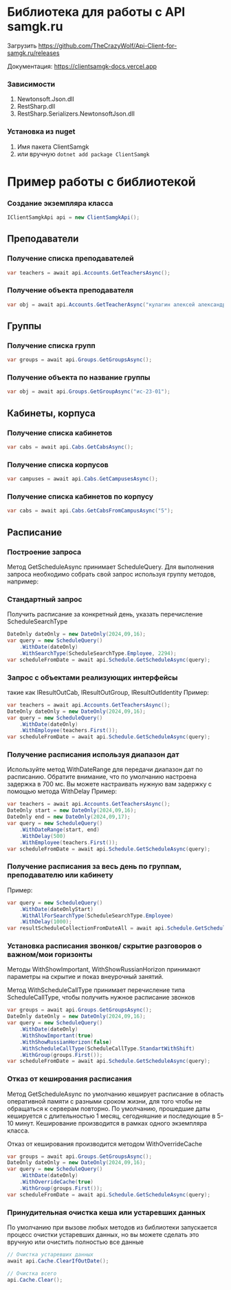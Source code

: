 # Библиотека для работы с API samgk.ru

Загрузить https://github.com/TheCrazyWolf/Api-Client-for-samgk.ru/releases

Документация: https://clientsamgk-docs.vercel.app

### Зависимости
1. Newtonsoft.Json.dll
2. RestSharp.dll
3. RestSharp.Serializers.NewtonsoftJson.dll

### Установка из nuget
1. Имя пакета ClientSamgk
2. или вручную
``
dotnet add package ClientSamgk 
``

# Пример работы с библиотекой

### Создание экземпляра класса
```csharp
IClientSamgkApi api = new ClientSamgkApi();
```

## Преподаватели
### Получение списка преподавателей
```csharp
var teachers = await api.Accounts.GetTeachersAsync();
```
### Получение объекта преподавателя
```csharp
var obj = await api.Accounts.GetTeacherAsync("кулагин алексей александрович");
```

## Группы
### Получение списка групп
```csharp
var groups = await api.Groups.GetGroupsAsync();
```

### Получение объекта по название группы
```csharp
var obj = await api.Groups.GetGroupAsync("ис-23-01");
```

## Кабинеты, корпуса
### Получение списка кабинетов
```csharp
var cabs = await api.Cabs.GetCabsAsync();
```

### Получение списка корпусов
```csharp
var campuses = await api.Cabs.GetCampusesAsync();
```

### Получение списка кабинетов по корпусу
```csharp
var cabs = await api.Cabs.GetCabsFromCampusAsync("5");
```

## Расписание

### Построение запроса
Метод GetScheduleAsync принимает ScheduleQuery. Для выполнения запроса 
необходимо собрать свой запрос используя группу методов, например:

### Стандартный запрос
Получить расписание за конкретный день, указать перечисление ScheduleSearchType
```csharp
DateOnly dateOnly = new DateOnly(2024,09,16);
var query = new ScheduleQuery()
    .WithDate(dateOnly)
    .WithSearchType(ScheduleSearchType.Employee, 2294);
var scheduleFromDate = await api.Schedule.GetScheduleAsync(query);
```

### Запрос с объектами реализующих интерфейсы
такие как IResultOutCab, IResultOutGroup, IResultOutIdentity
Пример:
```csharp
var teachers = await api.Accounts.GetTeachersAsync();
DateOnly dateOnly = new DateOnly(2024,09,16);
var query = new ScheduleQuery()
    .WithDate(dateOnly)
    .WithEmployee(teachers.First());
var scheduleFromDate = await api.Schedule.GetScheduleAsync(query);
```

### Получение расписания используя диапазон дат
Используйте метод WithDateRange для передачи диапазон дат по расписанию.
Обратите внимание, что по умолчанию настроена задержка в 700 мс.
Вы можете настраивать нужную вам задержку с помощью метода WithDelay
Пример:
```csharp
var teachers = await api.Accounts.GetTeachersAsync();
DateOnly start = new DateOnly(2024,09,16);
DateOnly end = new DateOnly(2024,09,17);
var query = new ScheduleQuery()
    .WithDateRange(start, end)
    .WithDelay(500)
    .WithEmployee(teachers.First());
var scheduleFromDate = await api.Schedule.GetScheduleAsync(query);
```

### Получение расписания за весь день по группам, преподавателю или кабинету

Пример:
```csharp
var query = new ScheduleQuery()
    .WithDate(dateOnlyStart)
    .WithAllForSearchType(ScheduleSearchType.Employee)
    .WithDelay(1000);
var resultScheduleCollectionFromDateAll = await api.Schedule.GetScheduleAsync(query);
```


### Установка расписания звонков/ скрытие разговоров о важном/мои горизонты
Методы WithShowImportant, WithShowRussianHorizon принимают параметры на скрытие и показ 
внеурочный занятий.

Метод WithScheduleCallType принимает перечисление типа ScheduleCallType, чтобы
получить нужное расписание звонков
```csharp
var groups = await api.Groups.GetGroupsAsync();
DateOnly dateOnly = new DateOnly(2024,09,16);
var query = new ScheduleQuery()
    .WithDate(dateOnly)
    .WithShowImportant(true)
    .WithShowRussianHorizon(false)
    .WithScheduleCallType(ScheduleCallType.StandartWithShift)
    .WithGroup(groups.First());
var scheduleFromDate = await api.Schedule.GetScheduleAsync(query);
```

### Отказ от кеширования расписания
Метод GetScheduleAsync по умолчанию кеширует расписание в область оперативной памяти с разными сроком жизни, 
для того чтобы не обращаться к серверам повторно. По умолчанию, прошедшие даты кешируется с длительностью 1 месяц, сегодняшние
и последующие в 5-10 минут. Кеширование производится в рамках одного экземпляра класса.

Отказ от кеширования производится методом WithOverrideCache
```csharp
var groups = await api.Groups.GetGroupsAsync();
DateOnly dateOnly = new DateOnly(2024,09,16);
var query = new ScheduleQuery()
    .WithDate(dateOnly)
    .WithOverrideCache(true)
    .WithGroup(groups.First());
var scheduleFromDate = await api.Schedule.GetScheduleAsync(query);
```


### Принудительная очистка кеша или устаревших данных
По умолчанию при вызове любых методов из библиотеки запускается процесс очистки
устаревших данных, но вы можете сделать это вручную или очистить полностью все данные
```csharp
// Очистка устаревших данных
await api.Cache.ClearIfOutDate();

// Очистка всего
api.Cache.Clear();
```